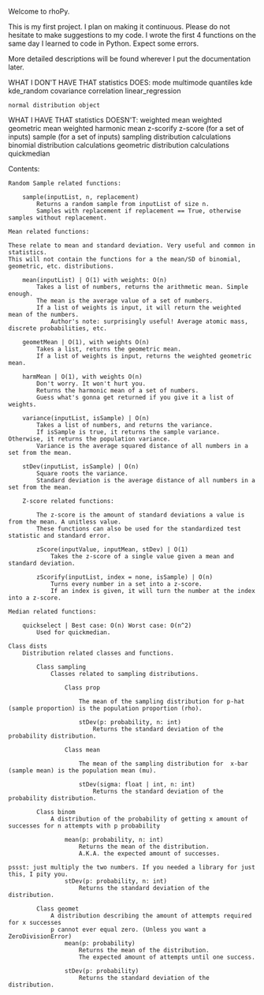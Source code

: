 Welcome to rhoPy.

This is my first project. I plan on making it continuous. Please do not hesitate to make suggestions to my code.
I wrote the first 4 functions on the same day I learned to code in Python. Expect some errors.

More detailed descriptions will be found wherever I put the documentation later.

WHAT I DON'T HAVE THAT statistics DOES:
    mode
    multimode
    quantiles
    kde
    kde_random
    covariance
    correlation
    linear_regression

    normal distribution object


WHAT I HAVE THAT statistics DOESN'T:
    weighted mean
    weighted geometric mean
    weighted harmonic mean
    z-scorify
    z-score (for a set of inputs)
    sample (for a set of inputs)
    sampling distribution calculations
    binomial distribution calculations
    geometric distribution calculations
    quickmedian
   


Contents:

    Random Sample related functions:

        sample(inputList, n, replacement)
            Returns a random sample from inputList of size n.
            Samples with replacement if replacement == True, otherwise samples without replacement.

    Mean related functions:

    These relate to mean and standard deviation. Very useful and common in statistics.
    This will not contain the functions for a the mean/SD of binomial, geometric, etc. distributions.

        mean(inputList) | O(1) with weights: O(n)
            Takes a list of numbers, returns the arithmetic mean. Simple enough.
            The mean is the average value of a set of numbers.
            If a list of weights is input, it will return the weighted mean of the numbers.
                Author's note: surprisingly useful! Average atomic mass, discrete probabilities, etc.

        geometMean | O(1), with weights O(n)
            Takes a list, returns the geometric mean.
            If a list of weights is input, returns the weighted geometric mean.
        
        harmMean | O(1), with weights O(n)
            Don't worry. It won't hurt you.
            Returns the harmonic mean of a set of numbers.
            Guess what's gonna get returned if you give it a list of weights.
        
        variance(inputList, isSample) | O(n)
            Takes a list of numbers, and returns the variance.
            If isSample is true, it returns the sample variance. Otherwise, it returns the population variance.
            Variance is the average squared distance of all numbers in a set from the mean.

        stDev(inputList, isSample) | O(n)
            Square roots the variance.
            Standard deviation is the average distance of all numbers in a set from the mean.

        Z-score related functions:

            The z-score is the amount of standard deviations a value is from the mean. A unitless value.
            These functions can also be used for the standardized test statistic and standard error.

            zScore(inputValue, inputMean, stDev) | O(1)
                Takes the z-score of a single value given a mean and standard deviation.

            zScorify(inputList, index = none, isSample) | O(n)
                Turns every number in a set into a z-score.
                If an index is given, it will turn the number at the index into a z-score.

    Median related functions:

        quickselect | Best case: O(n) Worst case: O(n^2)
            Used for quickmedian.

    Class dists
        Distribution related classes and functions.

            Class sampling
                Classes related to sampling distributions.

                    Class prop

                        The mean of the sampling distribution for p-hat (sample proportion) is the population proportion (rho).

                        stDev(p: probability, n: int)
                            Returns the standard deviation of the probability distribution.
                    
                    Class mean

                        The mean of the sampling distribution for  x-bar (sample mean) is the population mean (mu).

                        stDev(sigma: float | int, n: int)
                            Returns the standard deviation of the probability distribution.
                
            Class binom
                A distribution of the probability of getting x amount of successes for n attempts with p probability

                    mean(p: probability, n: int)
                        Returns the mean of the distribution.
                        A.K.A. the expected amount of successes.
                                                                                pssst: just multiply the two numbers. If you needed a library for just this, I pity you.
                    stDev(p: probability, n: int)
                        Returns the standard deviation of the distribution.

            Class geomet
                A distribution describing the amount of attempts required for x successes
                p cannot ever equal zero. (Unless you want a ZeroDivisionError)
                    mean(p: probability)
                        Returns the mean of the distribution.
                        The expected amount of attempts until one success.

                    stDev(p: probability)
                        Returns the standard deviation of the distribution.

                    




